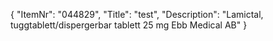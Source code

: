 {
  "ItemNr": "044829",
  "Title": "test",
  "Description": "Lamictal, tuggtablett/dispergerbar tablett 25 mg Ebb Medical AB"
}